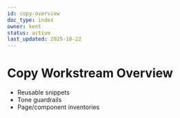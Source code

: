 ```yaml
---
id: copy-overview
doc_type: index
owner: kent
status: active
last_updated: 2025-10-22
---
```


# Copy Workstream Overview
- Reusable snippets
- Tone guardrails
- Page/component inventories
